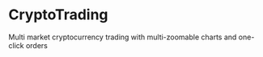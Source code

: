 # CryptoTrading
Multi market cryptocurrency trading with multi-zoomable charts and one-click orders
